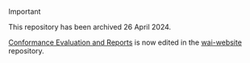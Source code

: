> [!IMPORTANT]
> This repository has been archived 26 April 2024.
>
> [Conformance Evaluation and Reports](https://www.w3.org/WAI/test-evaluate/conformance/) is now edited in the [wai-website](https://github.com/w3c/wai-website) repository.
